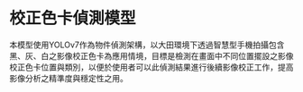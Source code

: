 # 校正色卡偵測模型
本模型使用YOLOv7作為物件偵測架構，以大田環境下透過智慧型手機拍攝包含黑、灰、白之影像校正色卡為應用情境，目標是檢測在畫面中不同位置擺設之影像校正色卡位置與類別，以便於使用者可以此偵測結果進行後續影像校正工作，提高影像分析之精準度與穩定性之用。
